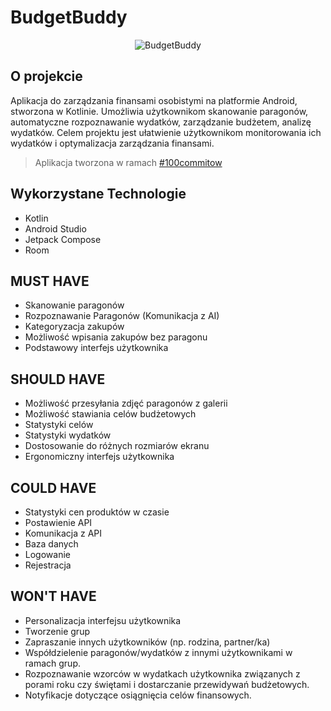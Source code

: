 # BudgetBuddy

<p align="center">
  <img src="https://github.com/KogelMogel123/BudgetBuddy/assets/19485654/5ff35d5b-7aeb-4526-8187-2e374a689dba" alt="BudgetBuddy">
</p>

## O projekcie
Aplikacja do zarządzania finansami osobistymi na platformie Android, stworzona w Kotlinie. Umożliwia użytkownikom skanowanie paragonów, automatyczne rozpoznawanie wydatków, zarządzanie budżetem, analizę wydatków. Celem projektu jest ułatwienie użytkownikom monitorowania ich wydatków i optymalizacja zarządzania finansami.

> <p align="left">Aplikacja tworzona w ramach <a href="https://100commitow.pl">#100commitow</a>

## Wykorzystane Technologie
 - Kotlin
 - Android Studio
 - Jetpack Compose
 - Room

## MUST HAVE
 - Skanowanie paragonów
 - Rozpoznawanie Paragonów (Komunikacja z AI)
 - Kategoryzacja zakupów
 - Możliwość wpisania zakupów bez paragonu 
 - Podstawowy interfejs użytkownika

## SHOULD HAVE
 - Możliwość przesyłania zdjęć paragonów z galerii
 - Możliwość stawiania celów budżetowych
 - Statystyki celów
 - Statystyki wydatków
 - Dostosowanie do różnych rozmiarów ekranu
 - Ergonomiczny interfejs użytkownika

## COULD HAVE
 - Statystyki cen produktów w czasie
 - Postawienie API
 - Komunikacja z API
 - Baza danych
 - Logowanie
 - Rejestracja

## WON'T HAVE
 - Personalizacja interfejsu użytkownika
 - Tworzenie grup
 - Zapraszanie innych użytkowników (np. rodzina, partner/ka)
 - Współdzielenie paragonów/wydatków z innymi użytkownikami w ramach grup.
 - Rozpoznawanie wzorców w wydatkach użytkownika związanych z porami roku czy świętami i dostarczanie przewidywań budżetowych.
 - Notyfikacje dotyczące osiągnięcia celów finansowych.
